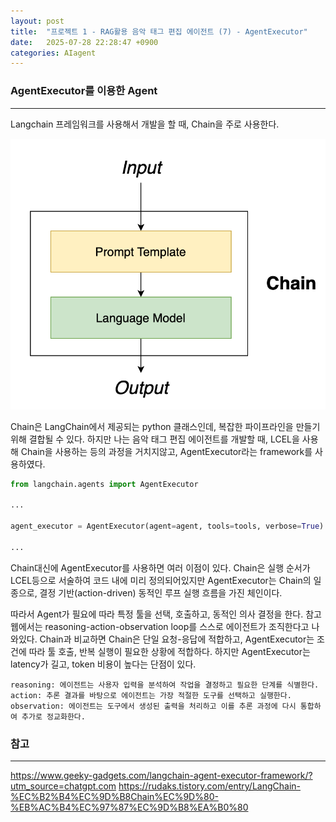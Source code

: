 ```yaml
---
layout: post
title:  "프로젝트 1 - RAG활용 음악 태그 편집 에이전트 (7) - AgentExecutor"
date:   2025-07-28 22:28:47 +0900
categories: AIagent
---
```


### AgentExecutor를 이용한 Agent
---

Langchain 프레임워크를 사용해서 개발을 할 때, Chain을 주로 사용한다. 

![](/assets/202507Mo224212.png)

Chain은 LangChain에서 제공되는 python 클래스인데, 복잡한 파이프라인을 만들기 위해 결합될 수 있다. 하지만 나는 음악 태그 편집 에이전트를 개발할 때, LCEL을 사용해 Chain을 사용하는 등의 과정을 거치지않고, AgentExecutor라는 framework를 사용하였다. 

```python
from langchain.agents import AgentExecutor

...

agent_executor = AgentExecutor(agent=agent, tools=tools, verbose=True)

...

```

Chain대신에 AgentExecutor를 사용하면 여러 이점이 있다. Chain은 실행 순서가 LCEL등으로 서술하여 코드 내에 미리 정의되어있지만 AgentExecutor는 Chain의 일종으로, 결정 기반(action-driven) 동적인 루프 실행 흐름을 가진 체인이다. 

따라서 Agent가 필요에 따라 특정 툴을 선택, 호출하고, 동적인 의사 결정을 한다. 참고 웹에서는 reasoning-action-observation loop를 스스로 에이전트가 조직한다고 나와있다. Chain과 비교하면 Chain은 단일 요청-응답에 적합하고, AgentExecutor는 조건에 따라 툴 호출, 반복 실행이 필요한 상황에 적합하다. 하지만 AgentExecutor는 latency가 길고, token 비용이 높다는 단점이 있다.

```text
reasoning: 에이전트는 사용자 입력을 분석하여 작업을 결정하고 필요한 단계를 식별한다. 
action: 추론 결과를 바탕으로 에이전트는 가장 적절한 도구를 선택하고 실행한다.
observation: 에이전트는 도구에서 생성된 출력을 처리하고 이를 추론 과정에 다시 통합하여 추가로 정교화한다.
```

### 참고
---
https://www.geeky-gadgets.com/langchain-agent-executor-framework/?utm_source=chatgpt.com
https://rudaks.tistory.com/entry/LangChain-%EC%B2%B4%EC%9D%B8Chain%EC%9D%80-%EB%AC%B4%EC%97%87%EC%9D%B8%EA%B0%80